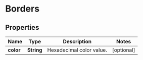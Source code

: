 
# Borders

## Properties
Name | Type | Description | Notes
------------ | ------------- | ------------- | -------------
**color** | **String** | Hexadecimal color value. |  [optional]



